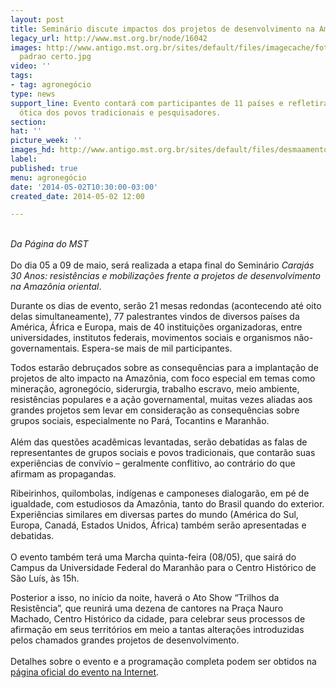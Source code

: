 ```yaml
---
layout: post
title: Seminário discute impactos dos projetos de desenvolvimento na Amazônia
legacy_url: http://www.mst.org.br/node/16042
images: http://www.antigo.mst.org.br/sites/default/files/imagecache/foto_destaque/desmaamento
  padrao certo.jpg
video: ''
tags:
- tag: agronegócio
type: news
support_line: Evento contará com participantes de 11 países e refletirá a área pela
  ótica dos povos tradicionais e pesquisadores.
section: 
hat: ''
picture_week: ''
images_hd: http://www.antigo.mst.org.br/sites/default/files/desmaamento padrao certo.jpg
label: 
published: true
menu: agronegócio
date: '2014-05-02T10:30:00-03:00'
created_date: 2014-05-02 12:00

---
```

<p><em><br>Da Página do MST</em><br><br>Do dia 05 a 09 de maio, será realizada a etapa final do Seminário <em>Carajás 30 Anos: resistências e mobilizações frente a projetos de desenvolvimento na Amazônia oriental</em>.</p><p>Durante os dias de evento, serão 21 mesas redondas (acontecendo até oito delas simultaneamente), 77 palestrantes vindos de diversos países da América, África e Europa, mais de 40 instituições organizadoras, entre universidades, institutos federais, movimentos sociais e organismos não-governamentais. Espera-se mais de mil participantes.</p><p>Todos estarão debruçados sobre as consequências para a implantação de projetos de alto impacto na Amazônia, com foco especial em temas como mineração, agronegócio, siderurgia, trabalho escravo, meio ambiente, resistências populares e a ação governamental, muitas vezes aliadas aos grandes projetos sem levar em consideração as consequências sobre grupos sociais, especialmente no Pará, Tocantins e Maranhão.<br><br>Além das questões acadêmicas levantadas, serão debatidas as falas de representantes de grupos sociais e povos tradicionais, que contarão suas experiências de convívio – geralmente conflitivo, ao contrário do que afirmam as propagandas.</p><p>Ribeirinhos, quilombolas, indígenas e camponeses dialogarão, em pé de igualdade, com estudiosos da Amazônia, tanto do Brasil quando do exterior. Experiências similares em diversas partes do mundo (América do Sul, Europa, Canadá, Estados Unidos, África) também serão apresentadas e debatidas.<br><br>O evento também terá uma Marcha quinta-feira (08/05), que sairá do Campus da Universidade Federal do Maranhão para o Centro Histórico de São Luís, às 15h.</p><p>Posterior a isso, no início da noite, haverá o Ato Show “Trilhos da Resistência”, que reunirá uma dezena de cantores na Praça Nauro Machado, Centro Histórico da cidade, para celebrar seus processos de afirmação em seus territórios em meio a tantas alterações introduzidas pelos chamados grandes projetos de desenvolvimento.<br><br>Detalhes sobre o evento e a programação completa podem ser obtidos na <a href="http:// www.seminariocarajas30anos.org">página oficial </a><a href="http:// www.seminariocarajas30anos.org">do evento na Internet</a>.</p>
